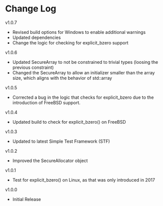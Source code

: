 # Change Log

v1.0.7

- Revised build options for Windows to enable additional warnings
- Updated dependencies
- Change the logic for checking for explicit_bzero support

v1.0.6

- Updated SecureArray to not be constrained to trivial types (loosing the
  previous constraint)
- Changed the SecureArray to allow an initializer smaller than the array size,
  which aligns with the behavior of std::array

v1.0.5

- Corrected a bug in the logic that checks for explicit\_bzero due to
  the introduction of FreeBSD support.

v1.0.4

- Updated build to check for explicit\_bzero() on FreeBSD

v1.0.3

- Updated to latest Simple Test Framework (STF)

v1.0.2

- Improved the SecureAllocator object

v1.0.1

- Test for explicit\_bzero() on Linux, as that was only introduced in 2017

v1.0.0

- Initial Release

